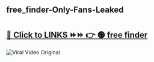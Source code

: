 
 ## free_finder-Only-Fans-Leaked

# <h2><a href="https://clipsfans.com/free_finder&ref=git">🔗 Click to LINKS ⏩⏩ 👉 🟢 free finder </a></h2>

<a href="https://clipsfans.com/free_finder&ref=git" rel="nofollow" data-target="animated-image.originalLink"><img src="https://i.ibb.co.com/xMMVF88/686577567.gif" alt="Viral Video Original" style="max-width: 100%; display: inline-block;" data-target="animated-image.originalImage"></a>
